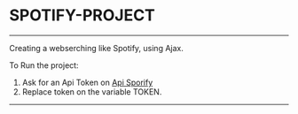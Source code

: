 # SPOTIFY-PROJECT
-----

Creating a webserching like Spotify, using Ajax.


To Run the project:

1. Ask for an Api Token on [Api Sporify](https://developer.spotify.com/web-api/)
2. Replace token on the variable TOKEN.

----



